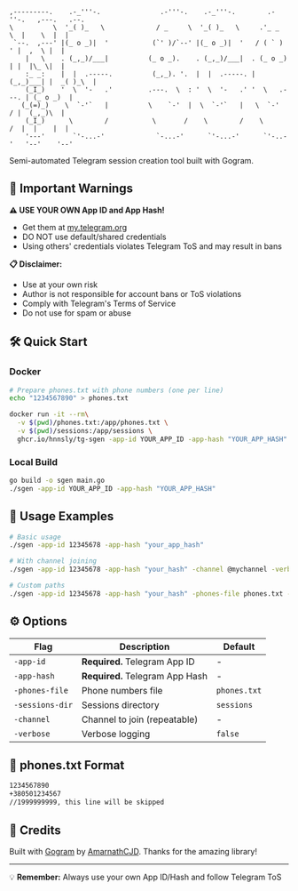 ```
,---------.    .-_'''-.               .-'''-.    .-_'''-.        .-''-.   ,---.   .--.
\          \  '_( )_   \             / _     \  '_( )_   \     .'_ _   \  |    \  |  |
 `--.  ,---' |(_ o _)|  '           (`' )/`--' |(_ o _)|  '   / ( ` )   ' |  ,  \ |  |
    |   \    . (_,_)/___|          (_ o _).    . (_,_)/___|  . (_ o _)  | |  |\_ \|  |
    :_ _:    |  |  .-----.          (_,_). '.  |  |  .-----. |  (_,_)___| |  _( )_\  |
    (_I_)    '  \  '-   .'         .---.  \  : '  \  '-   .' '  \   .---. | (_ o _)  |
   (_(=)_)    \  `-'`   |          \    `-'  |  \  `-'`   |   \  `-'    / |  (_,_)\  |
    (_I_)      \        /           \       /    \        /    \       /  |  |    |  |
    '---'       `'-...-'             `-...-'      `'-...-'      `'-..-'   '--'    '--'
```

Semi-automated Telegram session creation tool built with Gogram.

## 🚨 Important Warnings

**⚠️ USE YOUR OWN App ID and App Hash!**

- Get them at [my.telegram.org](https://my.telegram.org/auth)
- DO NOT use default/shared credentials
- Using others' credentials violates Telegram ToS and may result in bans

**📋 Disclaimer:**

- Use at your own risk
- Author is not responsible for account bans or ToS violations
- Comply with Telegram's Terms of Service
- Do not use for spam or abuse

## 🛠 Quick Start

### Docker

```bash
# Prepare phones.txt with phone numbers (one per line)
echo "1234567890" > phones.txt

docker run -it --rm\
  -v $(pwd)/phones.txt:/app/phones.txt \
  -v $(pwd)/sessions:/app/sessions \
  ghcr.io/hnnsly/tg-sgen -app-id YOUR_APP_ID -app-hash "YOUR_APP_HASH"
```

### Local Build

```bash
go build -o sgen main.go
./sgen -app-id YOUR_APP_ID -app-hash "YOUR_APP_HASH"
```

## 📖 Usage Examples

```bash
# Basic usage
./sgen -app-id 12345678 -app-hash "your_app_hash"

# With channel joining
./sgen -app-id 12345678 -app-hash "your_hash" -channel @mychannel -verbose

# Custom paths
./sgen -app-id 12345678 -app-hash "your_hash" -phones-file phones.txt -sessions-dir sessions
```

## ⚙️ Options

| Flag            | Description                     | Default      |
| --------------- | ------------------------------- | ------------ |
| `-app-id`       | **Required.** Telegram App ID   | -            |
| `-app-hash`     | **Required.** Telegram App Hash | -            |
| `-phones-file`  | Phone numbers file              | `phones.txt` |
| `-sessions-dir` | Sessions directory              | `sessions`   |
| `-channel`      | Channel to join (repeatable)    | -            |
| `-verbose`      | Verbose logging                 | `false`      |

## 📄 phones.txt Format

```txt
1234567890
+380501234567
//1999999999, this line will be skipped
```

## 🙏 Credits

Built with [Gogram](https://github.com/amarnathcjd/gogram) by [AmarnathCJD](https://github.com/AmarnathCJD). Thanks for the amazing library!

---

💡 **Remember:** Always use your own App ID/Hash and follow Telegram ToS
